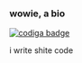 ### wowie, a bio

<a href="https://app.codiga.io/public/user/github/TheBozzz34">
   <img src="https://api.codiga.io/public/badge/user/github/TheBozzz34?style=dark" alt="codiga badge" />
</a>


i write shite code


